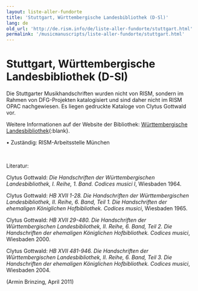 ```yaml
---
layout: liste-aller-fundorte
title: 'Stuttgart, Württembergische Landesbibliothek (D-Sl)'
lang: de
old_url: 'http://de.rism.info/de/liste-aller-fundorte/stuttgart.html'
permalink: '/musicmanuscripts/liste-aller-fundorte/stuttgart.html'
---
```



# Stuttgart, Württembergische Landesbibliothek (D-Sl)

Die Stuttgarter Musikhandschriften wurden nicht von RISM, sondern im Rahmen von DFG-Projekten katalogisiert und sind daher nicht im RISM OPAC nachgewiesen. Es liegen gedruckte Kataloge von Clytus Gottwald vor.

Weitere Informationen auf der Website der Bibliothek: [Württembergische Landesbibliothek](https://www.wlb-stuttgart.de/sammlungen/musik/bestand/musik-und-musikerhandschriften/ "Opens external link in new window"){:blank}.

• Zuständig: RISM-Arbeitsstelle München

&nbsp;

Literatur:

Clytus Gottwald: _Die Handschriften der Württembergischen Landesbibliothek, I. Reihe, 1. Band. Codices musici I_, Wiesbaden 1964.

Clytus Gottwald: _HB XVII 1-28. Die Handschriften der Württembergischen Landesbibliothek, II. Reihe, 6. Band, Teil 1. Die Handschriften der ehemaligen Königlichen Hofbibliothek. Codices musici_, Wiesbaden 1965.

Clytus Gottwald: _HB XVII 29-480. Die Handschriften der Württembergischen Landesbibliothek, II. Reihe, 6. Band, Teil 2. Die Handschriften der ehemaligen Königlichen Hofbibliothek. Codices musici_, Wiesbaden 2000.

Clytus Gottwald: _HB XVII 481-946. Die Handschriften der Württembergischen Landesbibliothek, II. Reihe, 6. Band, Teil 3. Die Handschriften der ehemaligen Königlichen Hofbibliothek. Codices musici_, Wiesbaden 2004.

(Armin Brinzing, April 2011)

